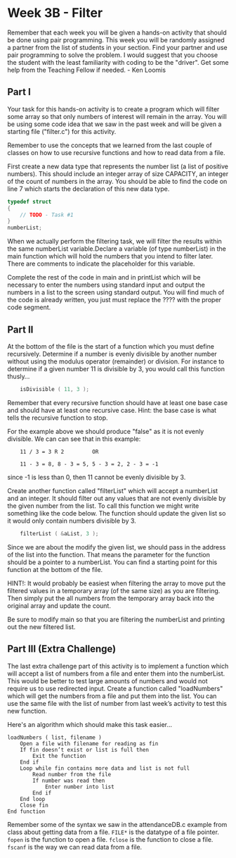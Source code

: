 # Week 3B - Filter

Remember that each week you will be given a hands-on activity that should
be done using pair programming. This week you will be randomly assigned a
partner from the list of students in your section. Find your partner and
use pair programming to solve the problem. I would suggest that you choose
the student with the least familiarity with coding to be the "driver".
Get some help from the Teaching Fellow if needed. - Ken Loomis

## Part I
Your task for this hands-on activity is to create a program which will
filter some array so that only numbers of interest will remain in the
array. You will be using some code idea that we saw in the past week and
will be given a starting file ("filter.c") for this activity.

Remember to use the concepts that we learned from the last couple of
classes on how to use recursive functions and how to read data from a file.

First create a new data type that represents the number list (a list of
positive numbers). This should include an integer array of size CAPACITY,
an integer of the count of numbers in the array. You should be able to
find the code on line 7 which starts the declaration of this new data type.

```C
typedef struct
{
    // TODO - Task #1
}
numberList;
```

When we actually perform the filtering task, we will filter the results within
the same numberList variable.Declare a variable (of type numberList) in the
main function which will hold the numbers that you intend to filter later.
There are comments to indicate the placeholder for this variable.

Complete the rest of the code in main and in printList which will be necessary
to enter the numbers using standard input and output the numbers in a list to
the screen using standard output. You will find much of the code is already
written, you just must replace the ???? with the proper code segment.

## Part II
At the bottom of the file is the start of a function which you must define
recursively. Determine if a number is evenly divisible by another number
without using the modulus operator (remainder) or division. For instance
to determine if a given number 11 is divisible by 3, you would call this
function thusly…

```C
    isDivisible ( 11, 3 );
```

Remember that every recursive function should have at least one base case
and should have at least one recursive case. Hint: the base case is what
tells the recursive function to stop.

For the example above we should produce "false" as it is not evenly
divisible. We can can see that in this example:

```
    11 / 3 = 3 R 2         OR

    11 - 3 = 8, 8 - 3 = 5, 5 - 3 = 2, 2 - 3 = -1
```

since -1 is less than 0, then 11 cannot be evenly divisible by 3.

Create another function called "filterList" which will accept a numberList
and an integer. It should filter out any values that are not evenly divisible
by the given number from the list. To call this function we might write
something like the code below. The function should update the given list
so it would only contain numbers divisible by 3.

```C
    filterList ( &aList, 3 );
```

Since we are about the modify the given list, we should pass in the address
of the list into the function. That means the parameter for the function
should be a pointer to a numberList. You can find a starting point for this
function at the bottom of the file.

HINT!: It would probably be easiest when filtering the array to move put
the filtered values in a temporary array (of the same size) as you are
filtering. Then simply put the all numbers from the temporary array back
into the original array and update the count.

Be sure to modify main so that you are filtering the numberList and
printing out the new filtered list.

## Part III (Extra Challenge)
The last extra challenge part of this activity is to implement a function
which will accept a list of numbers from a file and enter them into the
numberList. This would be better to test large amounts of numbers and would
not require us to use redirected input. Create a function called "loadNumbers"
which will get the numbers from a file and put them into the list. You can
use the same file with the list of number from last week’s activity to test
this new function.

Here's an algorithm which should make this task easier…
```
loadNumbers ( list, filename )
    Open a file with filename for reading as fin
    If fin doesn’t exist or list is full then
        Exit the function
    End if
    Loop while fin contains more data and list is not full
        Read number from the file
        If number was read then
            Enter number into list
        End if
    End loop
    Close fin
End function
```

Remember some of the syntax we saw in the attendanceDB.c example from class about getting data from a file.
```FILE*``` is the datatype of a file pointer.
```fopen``` is the function to open a file.
```fclose``` is the function to close a file.
```fscanf``` is the way we can read data from a file.